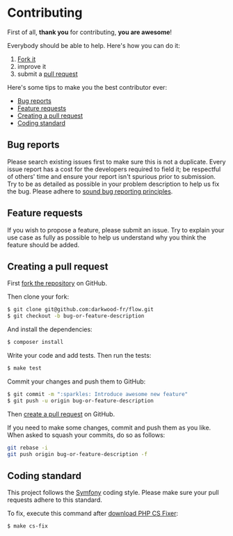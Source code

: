 # Contributing

First of all, **thank you** for contributing, **you are awesome**!

Everybody should be able to help. Here's how you can do it:

1. [Fork it](https://github.com/darkwood-fr/flow/fork)
2. improve it
3. submit a [pull request](https://help.github.com/articles/creating-a-pull-request)

Here's some tips to make you the best contributor ever:

* [Bug reports](#bug-reports)
* [Feature requests](#feature-requests)
* [Creating a pull request](#creating-a-pull-request)
* [Coding standard](#coding-standard)

## Bug reports

Please search existing issues first to make sure this is not a duplicate.
Every issue report has a cost for the developers required to field it; be
respectful of others' time and ensure your report isn't spurious prior to
submission. Try to be as detailed as possible in your problem description
to help us fix the bug. Please adhere to
[sound bug reporting principles](http://www.chiark.greenend.org.uk/~sgtatham/bugs.html).

## Feature requests

If you wish to propose a feature, please submit an issue. Try to explain your
use case as fully as possible to help us understand why you think the feature
should be added.

## Creating a pull request

First [fork the repository](https://help.github.com/articles/fork-a-repo/) on
GitHub.

Then clone your fork:

```bash
$ git clone git@github.com:darkwood-fr/flow.git
$ git checkout -b bug-or-feature-description
```

And install the dependencies:

```bash
$ composer install
```

Write your code and add tests. Then run the tests:

```bash
$ make test
```

Commit your changes and push them to GitHub:

```bash
$ git commit -m ":sparkles: Introduce awesome new feature"
$ git push -u origin bug-or-feature-description
```

Then [create a pull request](https://help.github.com/articles/creating-a-pull-request/)
on GitHub.

If you need to make some changes, commit and push them as you like. When asked
to squash your commits, do so as follows:

```bash
git rebase -i
git push origin bug-or-feature-description -f
```

## Coding standard

This project follows the [Symfony](https://symfony.com/doc/current/contributing/code/standards.html) coding style.
Please make sure your pull requests adhere to this standard.

To fix, execute this command after [download PHP CS Fixer](https://cs.symfony.com/):

```shell script
$ make cs-fix
```
